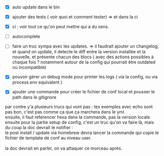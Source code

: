 - [x] auto update dans le bin
- [x] ajouter des tests ( voir quoi et comment tester)
      => et dans la ci

- [x] ci : voir tout ce qu'on peut mettre qui a du sens.

- [ ] autocomplete

- [ ] faire un truc sympa avec les updates.
      => il faudrait ajouter un changelog, et quand on update, il detecte le diff entre la version installée et la nouvelle, et présente chacun des blocs ( avec des actions possibles à chaque fois ? notamment autour de la config qui pourrait être outdated ou incompatible)

- [x] pouvoir gérer un debug mode pour printer les logs ( via la config, ou via process.env equivalent )
- [x] ajouter une commande pour créer le fichier de conf local et pousser le path dans le gitignore

par contre y'a plusieurs trucs qui vont pas : tes exemples avec echo sont pas bon, c'est
pas comme ça que ça marchera dans le yml.\
 ensuite, il faut referencer hexa dans la commande, pas la version locale.\
 ensuite pour la partie setup de config, c'est un truc qu'on va faire là, mais du coup la
doc devrait le notifier :\
 le post install / update via homebrew devra lancer la commande qui copie le fichier de
template de conf au niveau user.\
 \
 la doc devrait en parler, on va attaquer ce morceau après.

